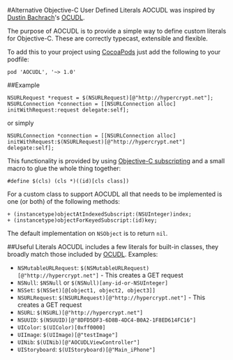 #Alternative Objective-C User Defined Literals
AOCUDL was inspired by [Dustin Bachrach](http://www.dbachrach.com/posts/)'s [OCUDL](https://github.com/dbachrach/OCUDL).

The purpose of AOCUDL is to provide a simple way to define custom literals for Objective-C. These are correctly typecast, extensible and flexible.

To add this to your project using [CocoaPods](http://cocoapods.org/) just add the following to your podfile:

    pod 'AOCUDL', '~> 1.0'
    
##Example

    NSURLRequest *request = $(NSURLRequest)[@"http://hypercrypt.net"];
    NSURLConnection *connection = [[NSURLConnection alloc] initWithRequest:request delegate:self];

or simply

    NSURLConnection *connection = [[NSURLConnection alloc] initWithRequest:$(NSURLRequest)[@"http://hypercrypt.net"] delegate:self];

This functionality is provided by using [Objective-C subscripting](http://clang.llvm.org/docs/ObjectiveCLiterals.html#object-subscripting) and a small macro to glue the whole thing together:

    #define $(cls) (cls *)((id)[cls class])

For a custom class to support AOCUDL all that needs to be implemented is one (or both) of the following methods:

    + (instancetype)objectAtIndexedSubscript:(NSUInteger)index;
    + (instancetype)objectForKeyedSubscript:(id)key;
    
The default implementation on `NSObject` is to return `nil`.

##Useful Literals
AOCUDL includes a few literals for built-in classes, they broadly match those included by [OCUDL](https://github.com/dbachrach/OCUDL#useful-literals). Examples:

- `NSMutableURLRequest`: `$(NSMutableURLRequest)[@"http://hypercrypt.net"]` - This creates a GET request
- `NSNull`: `$NSNull` or `$(NSNull)[any-id-or-NSUInteger]`
- `NSSet`: `$(NSSet)[@[object1, object2, object3]]`
- `NSURLRequest`: `$(NSURLRequest)[@"http://hypercrypt.net"]` - This creates a GET request
- `NSURL`: `$(NSURL)[@"http://hypercrypt.net"]`
- `NSUUID`: `$(NSUUID)[@"8DFD5DF3-6D8B-4DC4-B0A2-1F8ED614FC16"]`
- `UIColor`: `$(UIColor)[0xff0000]`
- `UIImage`: `$(UIImage)[@"testImage"]`
- `UINib`: `$(UINib)[@"AOCUDLViewController"]`
- `UIStoryboard`: `$(UIStoryboard)[@"Main_iPhone"]`
